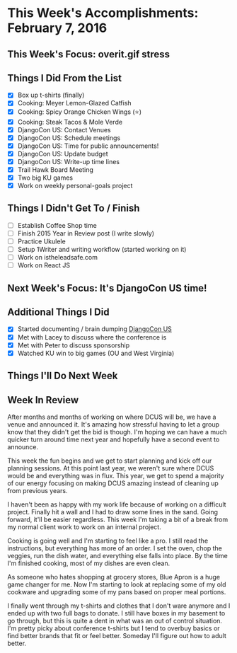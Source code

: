 
# This Week's Accomplishments: February 7, 2016

## This Week's Focus: overit.gif stress

## Things I Did From the List

- [x] Box up t-shirts (finally)
- [x] Cooking: Meyer Lemon-Glazed Catfish
- [x] Cooking: Spicy Orange Chicken Wings (:star:)
- [x] Cooking: Steak Tacos & Mole Verde
- [x] DjangoCon US: Contact Venues
- [x] DjangoCon US: Schedule meetings
- [x] DjangoCon US: Time for public announcements!
- [x] DjangoCon US: Update budget
- [x] DjangoCon US: Write-up time lines
- [x] Trail Hawk Board Meeting
- [x] Two big KU games
- [x] Work on weekly personal-goals project

## Things I Didn't Get To / Finish

- [ ] Establish Coffee Shop time
- [ ] Finish 2015 Year in Review post (I write slowly)
- [ ] Practice Ukulele
- [ ] Setup 1Writer and writing workflow (started working on it)
- [ ] Work on istheleadsafe.com
- [ ] Work on React JS

## Next Week's Focus: It's DjangoCon US time!

## Additional Things I Did

- [x] Started documenting / brain dumping [DjangoCon US](https://github.com/djangocon/djangocon-us-docs)
- [x] Met with Lacey to discuss where the conference is
- [x] Met with Peter to discuss sponsorship
- [x] Watched KU win to big games (OU and West Virginia)

## Things I'll Do Next Week

## Week In Review

After months and months of working on where DCUS will be, we have a venue and announced it. It's amazing how stressful having to let a group know that they didn't get the bid is though. I'm hoping we can have a much quicker turn around time next year and hopefully have a second event to announce.

This week the fun begins and we get to start planning and kick off our planning sessions. At this point last year, we weren't sure where DCUS would be and everything was in flux. This year, we get to spend a majority of our energy focusing on making DCUS amazing instead of cleaning up from previous years.

I haven't been as happy with my work life because of working on a difficult project. Finally hit a wall and I had to draw some lines in the sand. Going forward, it'll be easier regardless. This week I'm taking a bit of a break from my normal client work to work on an internal project.

Cooking is going well and I'm starting to feel like a pro. I still read the instructions, but everything has more of an order. I set the oven, chop the veggies, run the dish water, and everything else falls into place. By the time I'm finished cooking, most of my dishes are even clean.

As someone who hates shopping at grocery stores, Blue Apron is a huge game changer for me. Now I'm starting to look at replacing some of my old cookware and upgrading some of my pans based on proper meal portions.

I finally went through my t-shirts and clothes that I don't ware anymore and I ended up with two full bags to donate. I still have boxes in my basement to go through, but this is quite a dent in what was an out of control situation. I'm pretty picky about conference t-shirts but I tend to overbuy basics or find better brands that fit or feel better. Someday I'll figure out how to adult better. 
